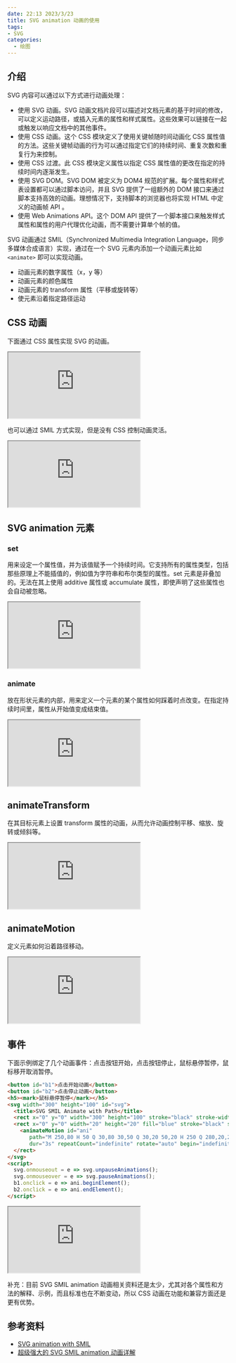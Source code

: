 ```yaml
---
date: 22:13 2023/3/23
title: SVG animation 动画的使用
tags:
- SVG
categories:  - 绘图
---
```

## 介绍
SVG 内容可以通过以下方式进行动画处理：
- 使用 SVG 动画。SVG 动画文档片段可以描述对文档元素的基于时间的修改，可以定义运动路径，或插入元素的属性和样式属性。这些效果可以链接在一起或触发以响应文档中的其他事件。
- 使用 CSS 动画。这个 CSS 模块定义了使用关键帧随时间动画化 CSS 属性值的方法。这些关键帧动画的行为可以通过指定它们的持续时间、重复次数和重复行为来控制。
- 使用 CSS 过渡。此 CSS 模块定义属性以指定 CSS 属性值的更改在指定的持续时间内逐渐发生。
- 使用 SVG DOM。SVG DOM 被定义为 DOM4 规范的扩展。每个属性和样式表设置都可以通过脚本访问，并且 SVG 提供了一组额外的 DOM 接口来通过脚本支持高效的动画。理想情况下，支持脚本的浏览器也将实现 HTML 中定义的动画帧 API 。
- 使用 Web Animations API。这个 DOM API 提供了一个脚本接口来触发样式属性和属性的用户代理优化动画，而不需要计算单个帧的值。

SVG 动画通过 SMIL（Synchronized Multimedia Integration Language，同步多媒体合成语言）实现，通过在一个 SVG 元素内添加一个动画元素比如 `<animate>` 即可以实现动画。
- 动画元素的数字属性（x，y 等）
- 动画元素的颜色属性
- 动画元素的 transform 属性（平移或旋转等）
- 使元素沿着指定路径运动

## CSS 动画
下面通过 CSS 属性实现 SVG 的动画。

<iframe src="https://code.juejin.cn/pen/7142740773811781664"></iframe>

也可以通过 SMIL 方式实现，但是没有 CSS 控制动画灵活。

<iframe src="https://code.juejin.cn/pen/7163663019526848523"></iframe>

## SVG animation 元素
### set
用来设定一个属性值，并为该值赋予一个持续时间。它支持所有的属性类型，包括那些原理上不能插值的，例如值为字符串和布尔类型的属性。set 元素是非叠加的。无法在其上使用 additive 属性或 accumulate 属性，即使声明了这些属性也会自动被忽略。

<iframe src="https://code.juejin.cn/pen/7163817212350824462"></iframe>

### animate
放在形状元素的内部，用来定义一个元素的某个属性如何踩着时点改变。在指定持续时间里，属性从开始值变成结束值。

<iframe src="https://code.juejin.cn/pen/7163842952706392101"></iframe>

## animateTransform
在其目标元素上设置 transform 属性的动画，从而允许动画控制平移、缩放、旋转或倾斜等。

<iframe src="https://code.juejin.cn/pen/7163844251657175078"></iframe>

## animateMotion
定义元素如何沿着路径移动。

<iframe src="https://code.juejin.cn/pen/7163848226150285326"></iframe>

## 事件
下面示例绑定了几个动画事件：点击按钮开始，点击按钮停止，鼠标悬停暂停，鼠标移开取消暂停。
```html
<button id="b1">点击开始动画</button>
<button id="b2">点击停止动画</button>
<h5><mark>鼠标悬停暂停</mark></h5>
<svg width="300" height="100" id="svg">
  <title>SVG SMIL Animate with Path</title>
  <rect x="0" y="0" width="300" height="100" stroke="black" stroke-width="1" />
  <rect x="0" y="0" width="20" height="20" fill="blue" stroke="black" stroke-width="1">
    <animateMotion id="ani"
       path="M 250,80 H 50 Q 30,80 30,50 Q 30,20 50,20 H 250 Q 280,20,280,50 Q 280,80,250,80Z"
       dur="3s" repeatCount="indefinite" rotate="auto" begin="indefinite" />
  </rect>
</svg>
<script>
  svg.onmouseout = e => svg.unpauseAnimations();
  svg.onmouseover = e => svg.pauseAnimations();
  b1.onclick = e => ani.beginElement();
  b2.onclick = e => ani.endElement();
</script>
```
<iframe src="https://code.juejin.cn/pen/7163654617572573184"></iframe>

补充：目前 SVG SMIL animation 动画相关资料还是太少，尤其对各个属性和方法的解释、示例，而且标准也在不断变动，所以 CSS 动画在功能和兼容方面还是更有优势。

## 参考资料
- [SVG animation with SMIL](https://developer.mozilla.org/en-US/docs/Web/SVG/SVG_animation_with_SMIL)
- [超级强大的 SVG SMIL animation 动画详解](https://www.zhangxinxu.com/wordpress/2014/08/so-powerful-svg-smil-animation/)